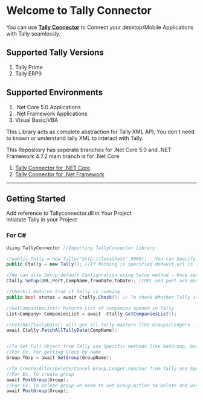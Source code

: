 # Welcome to Tally Connector

You can use **[Tally Connector](https://github.com/saivineeth100/TallyConnector/)** to Connect your desktop/Mobile Applications with Tally seamlessly.

## Supported Tally Versions

1. Tally Prime
2. Tally ERP9

## Supported Environments

1. .Net Core 5.0 Applications
2. .Net Framework Applications
3. Visual Basic/VBA

This Library acts as complete abstraction for Tally XML API,
You don't need to known or understand tally XML to interact with Tally.

This Repository has seperate branches for .Net Core 5.0 and .NET Framework 4.7.2 main branch is for .Net Core

1. [Tally Connector for .NET Core](https://github.com/saivineeth100/TallyConnector/tree/master)
2. [Tally Connector for .Net Framework](https://github.com/saivineeth100/TallyConnector/tree/NET-Framework)

___

## Getting Started

Add reference to Tallyconnector.dll in Your Project  
Intiatate Tally in your Project

### For C#

```C#
Using TallyConnector //Importing TallyConnector Library

//public Tally = new Tally("http://localhost",9000); --You can Specify url and port on which tally is running
public Ctally = new Tally(); //If Nothing is specified default url is localhost running on port 9000

//We can also Setup default Configuration using Setup method - Once setup you no need to explicitly send these through each methods
Ctally.Setup(URL,Port,CompName,fromDate,toDate); //URL and port are mandatory Fields 

//Check() Returns true if tally is running
public bool status = await Ctally.Check(); // To check Whether Tally is running on Given url and port. 

//GetCompaniesList() Returns List of companies opened in Tally
List<Company> CompaniesList = await  Ctally.GetCompaniesList();

//FetchAllTallyData() will get all tally masters like Groups/Ledgers ...etc., in Tally.Groups,Tally.Ledgers lists
await Ctally.FetchAllTallyData(CompName);


//To Get Full Object from Tally use Specific methods like GetGroup, GetLedger, GetCostCategory,GetCostCenter ..etc.,
//For Ex. For getting Group by name
Group TGrp = await GetGroup(GroupName);

//To Create/Alter/Delete/Cancel Group,Ledger,Voucher from Tally use Specific methods like PostGroup, PostLedger, PostCostCategory,PostCostCenter ..etc.,
//For Ex. To create group
await PostGroup(Group);
//For Ex. To Delete group we need to Set Group.Action to Delete and use the same method
await PostGroup(Group); 
```
